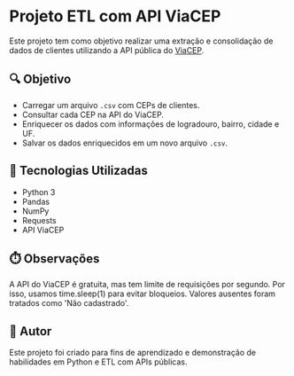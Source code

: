 # Projeto ETL com API ViaCEP

Este projeto tem como objetivo realizar uma extração e consolidação de dados de clientes utilizando a API pública do [ViaCEP](https://viacep.com.br/).

## 🔍 Objetivo

- Carregar um arquivo `.csv` com CEPs de clientes.
- Consultar cada CEP na API do ViaCEP.
- Enriquecer os dados com informações de logradouro, bairro, cidade e UF.
- Salvar os dados enriquecidos em um novo arquivo `.csv`.

## 🧰 Tecnologias Utilizadas

- Python 3
- Pandas
- NumPy
- Requests
- API ViaCEP

## ⏱️ Observações
A API do ViaCEP é gratuita, mas tem limite de requisições por segundo. Por isso, usamos time.sleep(1) para evitar bloqueios.
Valores ausentes foram tratados como 'Não cadastrado'.

## 📌 Autor
Este projeto foi criado para fins de aprendizado e demonstração de habilidades em Python e ETL com APIs públicas.


